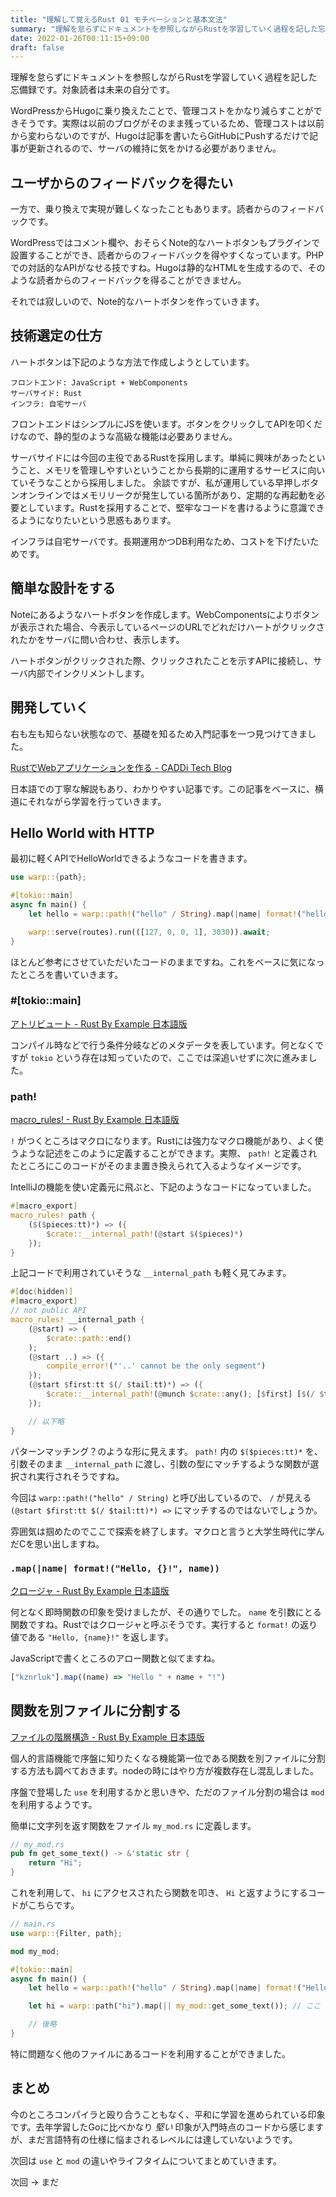 ```yaml
---
title: "理解して覚えるRust 01 モチベーションと基本文法"
summary: "理解を怠らずにドキュメントを参照しながらRustを学習していく過程を記した忘備録です。今回はRustを学習するモチベーションと基本文法に触れていきます。"
date: 2022-01-26T00:11:15+09:00
draft: false
---
```

理解を怠らずにドキュメントを参照しながらRustを学習していく過程を記した忘備録です。対象読者は未来の自分です。

WordPressからHugoに乗り換えたことで、管理コストをかなり減らすことができそうです。実際は以前のブログがそのまま残っているため、管理コストは以前から変わらないのですが、Hugoは記事を書いたらGitHubにPushするだけで記事が更新されるので、サーバの維持に気をかける必要がありません。

## ユーザからのフィードバックを得たい

一方で、乗り換えで実現が難しくなったこともあります。読者からのフィードバックです。

WordPressではコメント欄や、おそらくNote的なハートボタンもプラグインで設置することができ、読者からのフィードバックを得やすくなっています。PHPでの対話的なAPIがなせる技ですね。Hugoは静的なHTMLを生成するので、そのような読者からのフィードバックを得ることができません。

それでは寂しいので、Note的なハートボタンを作っていきます。

## 技術選定の仕方

ハートボタンは下記のような方法で作成しようとしています。

```
フロントエンド: JavaScript + WebComponents
サーバサイド: Rust
インフラ: 自宅サーバ
```

フロントエンドはシンプルにJSを使います。ボタンをクリックしてAPIを叩くだけなので、静的型のような高級な機能は必要ありません。

サーバサイドには今回の主役であるRustを採用します。単純に興味があったということ、メモリを管理しやすいということから長期的に運用するサービスに向いていそうなことから採用しました。
余談ですが、私が運用している早押しボタンオンラインではメモリリークが発生している箇所があり、定期的な再起動を必要としています。Rustを採用することで、堅牢なコードを書けるように意識できるようになりたいという思惑もあります。

インフラは自宅サーバです。長期運用かつDB利用なため、コストを下げたいためです。

## 簡単な設計をする

Noteにあるようなハートボタンを作成します。WebComponentsによりボタンが表示された場合、今表示しているページのURLでどれだけハートがクリックされたかをサーバに問い合わせ、表示します。

ハートボタンがクリックされた際、クリックされたことを示すAPIに接続し、サーバ内部でインクリメントします。

## 開発していく

右も左も知らない状態なので、基礎を知るため入門記事を一つ見つけてきました。

[RustでWebアプリケーションを作る - CADDi Tech Blog](https://caddi.tech/archives/416)

日本語での丁寧な解説もあり、わかりやすい記事です。この記事をベースに、横道にそれながら学習を行っていきます。

## Hello World with HTTP
最初に軽くAPIでHelloWorldできるようなコードを書きます。

```rust
use warp::{path};

#[tokio::main]
async fn main() {
    let hello = warp::path!("hello" / String).map(|name| format!("hello, {}", name));

    warp::serve(routes).run(([127, 0, 0, 1], 3030)).await;
}
```

ほとんど参考にさせていただいたコードのままですね。これをベースに気になったところを書いていきます。

### #[tokio::main]

[アトリビュート - Rust By Example 日本語版](https://doc.rust-jp.rs/rust-by-example-ja/attribute.html)

コンパイル時などで行う条件分岐などのメタデータを表しています。何となくですが `tokio` という存在は知っていたので、ここでは深追いせずに次に進みました。

### path!

[macro_rules! - Rust By Example 日本語版](https://doc.rust-jp.rs/rust-by-example-ja/macros.html)

`!` がつくところはマクロになります。Rustには強力なマクロ機能があり、よく使うような記述をこのように定義することができます。実際、 `path!` と定義されたところにこのコードがそのまま置き換えられて入るようなイメージです。

IntelliJの機能を使い定義元に飛ぶと、下記のようなコードになっていました。

```rust
#[macro_export]
macro_rules! path {
    ($($pieces:tt)*) => ({
        $crate::__internal_path!(@start $($pieces)*)
    });
}
```

上記コードで利用されていそうな `__internal_path` も軽く見てみます。

```rust
#[doc(hidden)]
#[macro_export]
// not public API
macro_rules! __internal_path {
    (@start) => (
        $crate::path::end()
    );
    (@start ..) => ({
        compile_error!("'..' cannot be the only segment")
    });
    (@start $first:tt $(/ $tail:tt)*) => ({
        $crate::__internal_path!(@munch $crate::any(); [$first] [$(/ $tail)*])
    });

    // 以下略
}
```

パターンマッチング？のような形に見えます。 `path!` 内の `$($pieces:tt)*` を、引数そのまま `__internal_path` に渡し、引数の型にマッチするような関数が選択され実行されそうですね。

今回は `warp::path!("hello" / String)` と呼び出しているので、 `/` が見える `(@start $first:tt $(/ $tail:tt)*) =>` にマッチするのではないでしょうか。

雰囲気は掴めたのでここで探索を終了します。マクロと言うと大学生時代に学んだCを思い出しますね。

### `.map(|name| format!("Hello, {}!", name))`

[クロージャ - Rust By Example 日本語版](https://doc.rust-jp.rs/rust-by-example-ja/fn/closures.html)

何となく即時関数の印象を受けましたが、その通りでした。 `name` を引数にとる関数ですね。Rustではクロージャと呼ぶそうです。実行すると `format!` の返り値である `"Hello, {name}!"` を返します。

JavaScriptで書くところのアロー関数と似てますね。 

```js
["kznrluk"].map((name) => "Hello " + name + "!")
```

## 関数を別ファイルに分割する

[ファイルの階層構造 - Rust By Example 日本語版](https://doc.rust-jp.rs/rust-by-example-ja/mod/split.html)

個人的言語機能で序盤に知りたくなる機能第一位である関数を別ファイルに分割する方法も調べておきます。nodeの時にはやり方が複数存在し混乱しました。

序盤で登場した `use` を利用するかと思いきや、ただのファイル分割の場合は `mod` を利用するようです。

簡単に文字列を返す関数をファイル `my_mod.rs` に定義します。

```rust
// my_mod.rs
pub fn get_some_text() -> &'static str {
    return "Hi";
}
```

これを利用して、 `hi` にアクセスされたら関数を叩き、 `Hi` と返すようにするコードがこちらです。

```rust
// main.rs
use warp::{Filter, path};

mod my_mod;

#[tokio::main]
async fn main() {
    let hello = warp::path!("hello" / String).map(|name| format!("Hello, {}!", name));

    let hi = warp::path("hi").map(|| my_mod::get_some_text()); // ここ

    // 後略
}
```

特に問題なく他のファイルにあるコードを利用することができました。

## まとめ

今のところコンパイラと殴り合うこともなく、平和に学習を進められている印象です。去年学習したGoに比べかなり *堅い* 印象が入門時点のコードから感じますが、まだ言語特有の仕様に悩まされるレベルには達していないようです。

次回は `use` と `mod` の違いやライフタイムについてまとめていきます。

次回 → まだ